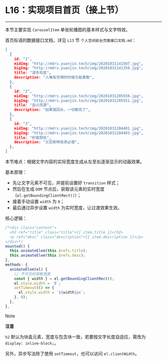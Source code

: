 # L16：实现项目首页（接上节）

---

本节主要实现 `CarouselItem` 单张轮播图的基本样式与文字特效。

首页标语的数据接口文档，详见 `L13` 节 `个人空间前台页面接口文档.md`：

```json
[
  {
    id: "1",
    midImg: "http://mdrs.yuanjin.tech/img/20201031141507.jpg",
    bigImg: "http://mdrs.yuanjin.tech/img/20201031141350.jpg",
    title: "凛冬将至",
    description: "人唯有恐惧的时候方能勇敢",
  },
  {
    id: "2",
    midImg: "http://mdrs.yuanjin.tech/img/20201031205550.jpg",
    bigImg: "http://mdrs.yuanjin.tech/img/20201031205551.jpg",
    title: "血火同源",
    description: "如果我回头，一切都完了",
  },
  {
    id: "3",
    midImg: "http://mdrs.yuanjin.tech/img/20201031204401.jpg",
    bigImg: "http://mdrs.yuanjin.tech/img/20201031204403.jpg",
    title: "听我怒吼",
    description: "兰尼斯特有债必偿",
  },
]
```

本节难点：根据文字内容的实际宽度生成从左至右逐渐显示的动画效果。

基本原理：

- 先让文字元素不可见，并提前设置好 `transition` 样式；
- 然后在生成 `DOM` 节点后，获取该元素的实时宽度（`el.getBoundingClientRect()`）；
- 接着手动设置 `width` 为 `0`；
- 最后通过异步设置 `width` 为实时宽度，让过渡效果生效。

核心逻辑：

```js
/*<div class="content">
  <h2 ref="title" class="title">{{ item.title }}</h2>
  <p ref="desc" class="description">{{ item.description }}</p>
</div>*/
mounted() {
  this.animateElem(this.$refs.title);
  this.animateElem(this.$refs.desc);
},
methods: {
  animateElem(el) {
    // 不可见时获取宽度
    const { width } = el.getBoundingClientRect();
    el.style.width = `0`;
    setTimeout(() => {
      el.style.width = `${width}px`;
    }, 0);
  },
},
```

> [!note]
>
> **注意**
>
> `h2` 默认为块盒元素，宽度与包含块一致，若要按文字长度自适应，需改为 `display: inline-block;`。
>
> 另外，异步写法除了使用 `setTimeout`，也可以访问 `el.clientWidth`。